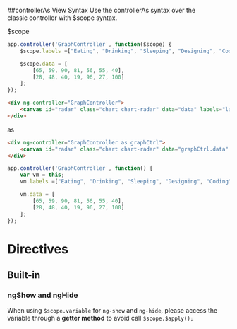 ##controllerAs View Syntax
Use the controllerAs syntax over the classic controller with $scope syntax.

$scope
```javascript
app.controller('GraphController', function($scope) {
    $scope.labels =["Eating", "Drinking", "Sleeping", "Designing", "Coding", "Cycling", "Running"];

    $scope.data = [
        [65, 59, 90, 81, 56, 55, 40],
        [28, 48, 40, 19, 96, 27, 100]
    ];
});
```

```html
<div ng-controller="GraphController">
    <canvas id="radar" class="chart chart-radar" data="data" labels="labels"></canvas>
</div>
```

as
```html
<div ng-controller="GraphController as graphCtrl">
    <canvas id="radar" class="chart chart-radar" data="graphCtrl.data" labels="graphCtrl.labels"></canvas>
</div>
```

```javascript
app.controller('GraphController', function() {
    var vm = this;
    vm.labels =["Eating", "Drinking", "Sleeping", "Designing", "Coding", "Cycling", "Running"];

    vm.data = [
        [65, 59, 90, 81, 56, 55, 40],
        [28, 48, 40, 19, 96, 27, 100]
    ];
});
```

# Directives
## Built-in
### ngShow and ngHide
When using `$scope.variable` for `ng-show` and `ng-hide`, please access the variable through a **getter method** to avoid 
 call `$scope.$apply();`